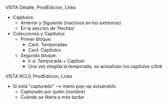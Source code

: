 VISTA Detalle, ProdEdicion, Links
- Capítulos:
	- Anterior y Siguiente (inactivos en los extremos)
	- En la sección de 'flechas'
- Colecciones y Capítulos:
	- Primer bloque:
		- Cant. Temporadas
		- Cant. Capítulos
	- Segundo bloque:
		- Ir a: Temporada + Capítulo
		- Una vez elegida la temporada, se actualizan los capítulos c/link

VISTA RCLV, ProdEdicion, Links
- Si está "capturado" --> menú pop-up avisándolo
	- Capturado por quién (nombre)
	- Cuándo se libera a más tardar
